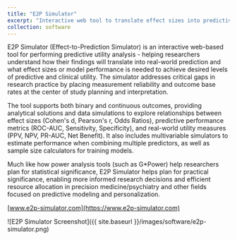 ```yaml
---
title: "E2P Simulator"
excerpt: "Interactive web tool to translate effect sizes into predictive utility."
collection: software
---
```


E2P Simulator (Effect-to-Prediction Simulator) is an interactive web-based tool for performing predictive utility analysis - helping researchers understand how their findings will translate into real-world prediction and what effect sizes or model performance is needed to achieve desired levels of predictive and clinical utility. The simulator addresses critical gaps in research practice by placing measurement reliability and outcome base rates at the center of study planning and interpretation.

The tool supports both binary and continuous outcomes, providing analytical solutions and data simulations to explore relationships between effect sizes (Cohen's d, Pearson's r, Odds Ratios), predictive performance metrics (ROC-AUC, Sensitivity, Specificity), and real-world utility measures (PPV, NPV, PR-AUC, Net Benefit). It also includes multivariable simulators to estimate performance when combining multiple predictors, as well as sample size calculators for training models.

Much like how power analysis tools (such as G*Power) help researchers plan for statistical significance, E2P Simulator helps plan for practical significance, enabling more informed research decisions and efficient resource allocation in precision medicine/psychiatry and other fields focused on predictive modeling and personalization.

[www.e2p-simulator.com](https://www.e2p-simulator.com) 

![E2P Simulator Screenshot]({{ site.baseurl }}/images/software/e2p-simulator.png)
